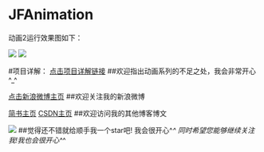 # JFAnimation
动画2运行效果图如下：



![](http://7pum4h.com1.z0.glb.clouddn.com/JFAnimation.gif)
![](http://7pum4h.com1.z0.glb.clouddn.com/JFAnimation1.gif)

#项目详解：
[点击项目详解链接](http://www.jianshu.com/p/d4c516a2d82a)
##欢迎指出动画系列的不足之处，我会非常开心^_^ 


[点击新浪微博主页](http://weibo.com/3876651083/profile?rightmod=1&wvr=6&mod=personinfo)
##欢迎关注我的新浪微博


[简书主页](http://www.jianshu.com/users/be0e45643dcf/latest_articles)
[CSDN主页](http://blog.csdn.net/tubiebutu)
##欢迎访问我的其他博客博文


![](http://7pum4h.com1.z0.glb.clouddn.com/githubStar.png)
##觉得还不错就给顺手我一个star吧! 我会很开心^_^ 同时希望您能够继续关注我!我也会很开心^_^

